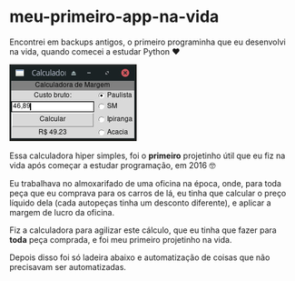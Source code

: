 # meu-primeiro-app-na-vida
Encontrei em backups antigos, o primeiro programinha que eu desenvolvi na vida, quando comecei a estudar Python :heart:

![screenshot](https://github.com/renanstd/meu-primeiro-app-na-vida/blob/main/screenshots/calc.jpeg)

Essa calculadora hiper simples, foi o **primeiro** projetinho útil que eu fiz na vida após começar a estudar programação, em 2016 :nerd_face:

Eu trabalhava no almoxarifado de uma oficina na época, onde, para toda peça que eu  comprava para os carros de lá, eu tinha que calcular o preço líquido dela (cada autopeças tinha um desconto diferente), e aplicar a margem de lucro da oficina.

Fiz a calculadora para agilizar este cálculo, que eu tinha que fazer para **toda** peça comprada, e foi meu primeiro projetinho na vida.

Depois disso foi só ladeira abaixo e automatização de coisas que não precisavam ser automatizadas.
